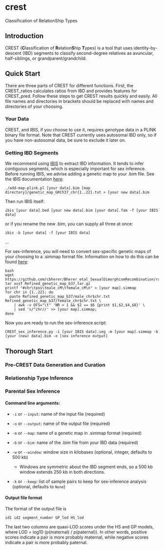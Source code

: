 # crest
Classification of RelationShip Types

## Introduction
CREST (**C**lassification of **R**elation**S**hip **T**ypes) is a tool that uses identity-by-descent (IBD) segments to classify second-degree relatives as avuncular, half-siblings, or grandparent/grandchild.

## Quick Start
There are three parts of CREST for different functions. First, the CREST_ratios calculates ratios from IBD and provides features for CREST_pred.
Follow these steps to get CREST results quickly and easily. All file names and directories in brackets should be replaced with names and directories of your choosing.
### Your Data
CREST, and IBIS, if you choose to use it, requires genotype data in a PLINK binary file format. Note that CREST currently uses autosomal IBD only, so if you have non-autosomal data, be sure to exclude it later on.
### Getting IBD Segments
We recommend using [IBIS](https://github.com/williamslab/ibis) to extract IBD information. It tends to infer contiguous segments, which is especially important for sex inference. 
Before running IBIS, we advise adding a genetic map to your .bim file. See the IBIS documentation [here](https://github.com/williamslab/ibis#Steps-for-running-IBIS):
```
./add-map-plink.pl [your data].bim [map directory]/genetic_map_GRCh37_chr{1..22}.txt > [your new data].bim
```

Then run IBIS itself:
```
ibis [your data].bed [your new data].bim [your data].fam -f [your IBIS data]
```
or if you rename the new .bim, you can supply all three at once:
```
ibis -b [your data] -f [your IBIS data]
```

...


For sex-inference, you will need to convert sex-specific genetic maps of your choosing to a .simmap format file.
Information on how to do this can be found [here](https://github.com/williamslab/ped-sim#map-file):
```
bash
wget https://github.com/cbherer/Bherer_etal_SexualDimorphismRecombination/raw/master/Refined_genetic_map_b37.tar.gz
tar xvzf Refined_genetic_map_b37.tar.gz
printf "#chr\tpos\tmale_cM\tfemale_cM\n" > [your map].simmap
for chr in {1..22}; do
  paste Refined_genetic_map_b37/male_chr$chr.txt Refined_genetic_map_b37/female_chr$chr.txt \
    | awk -v OFS="\t" 'NR > 1 && $2 == $6 {print $1,$2,$4,$8}' \
    | sed 's/^chr//' >> [your map].simmap;
done
```
Now you are ready to run the sex-inference script:
```
CREST_sex_inference.py -i [your IBIS data].seg -m [your map].simmap -b [your (new) data].bim -o [sex inference output]
```
## Thorough Start
### Pre-CREST Data Generation and Curation
### Relationship Type Inference
### Parental Sex Inference
#### Command line arguments:

* `-i` or `--input`: name of the input file (required)

* `-o` or `--output`: name of the output file (required)

* `-m` or `--map`: name of a genetic map in .simmap format (required)

* `-b` or `--bim`: name of the .bim file from your IBD data (required)

* `-w` or `--window`: window size in kilobases (optional, integer, defaults to 500 kb)
    * Windows are symmetric about the IBD segment ends, so a 500 kb window extends 250 kb in both directions.

* `-k` or `--keep`: list of sample pairs to keep for sex-inference analysis (optional, defaults to `None`)


#### Output file format
The format of the output file is
```
id1 id2 segment_number GP_lod HS_lod
```
The last two columns are quasi-LOD scores under the HS and GP models, where LOD = log10 (p(maternal) / p(paternal)). In other words,  positive scores indicate a pair is more probably maternal, while negative scores indicate a pair is more probably paternal.
